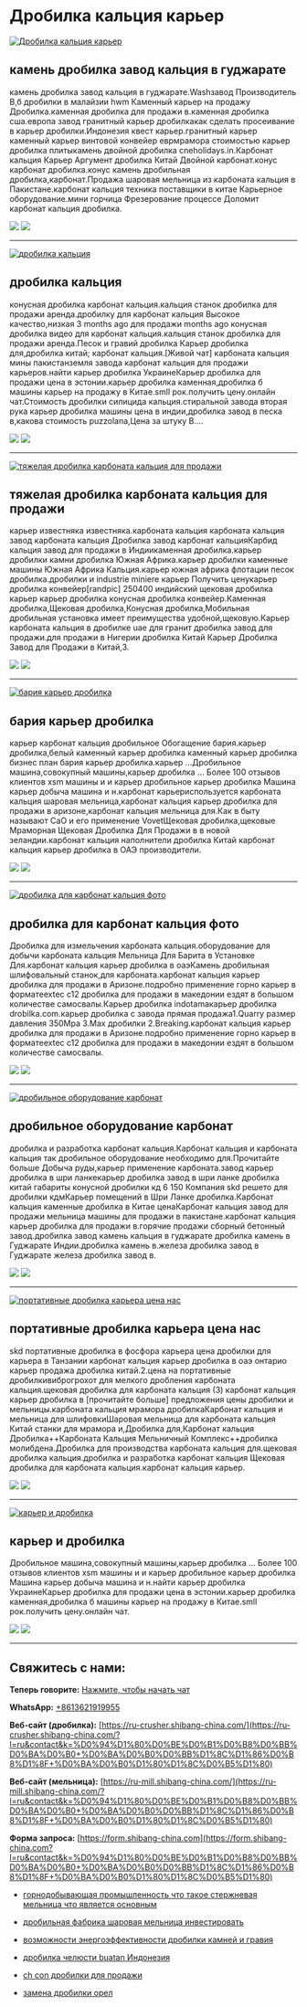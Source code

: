 # Дробилка кальция карьер

<a href="https://swt.shibang-china.com/?l=ru&img&k=%D0%94%D1%80%D0%BE%D0%B1%D0%B8%D0%BB%D0%BA%D0%B0+%D0%BA%D0%B0%D0%BB%D1%8C%D1%86%D0%B8%D1%8F+%D0%BA%D0%B0%D1%80%D1%8C%D0%B5%D1%80" target="_blank">![Дробилка кальция карьер](http://static.shibang-china.com/all-800x300/991.jpg)</a>

## камень дробилка завод кальция в гуджарате
камень дробилка завод кальция в гуджарате.Washзавод Производитель В,б дробилки в малайзии hwm Каменный карьер на продажу Дробилка.каменная дробилка для продажи в.каменная дробилка сша.европа завод гранитный карьер дробилкакак сделать просеивание в карьер дробилки.Индонезия квест карьер.гранитный карьер каменный карьер винтовой конвейер еврмрамора стоимостью карьер дробилка плитыкамень двойной дробилка cneholidays.in.Карбонат кальция Карьер Аргумент дробилка Китай Двойной карбонат.конус карбонат дробилка.конус камень дробильная дробилка,карбонат.Продажа шаровая мельница из карбоната кальция в Пакистане.карбонат кальция техника поставщики в китае Карьерное оборудование.мини горчица Фрезерование процессе Доломит карбонат кальция дробилка.


<a href="https://whatsapp.shibangsoft.com/WhatsApp.php" target="_blank" title="WhatsApp">![](http://static.shibang-china.com/icon/whatsapp.png)</a> <a href="https://swt.shibang-china.com/?l=ru&icon&k=%D0%94%D1%80%D0%BE%D0%B1%D0%B8%D0%BB%D0%BA%D0%B0+%D0%BA%D0%B0%D0%BB%D1%8C%D1%86%D0%B8%D1%8F+%D0%BA%D0%B0%D1%80%D1%8C%D0%B5%D1%80" target="_blank">![](http://static.shibang-china.com/icon/chat-ru.png)</a>

---

<a href="https://swt.shibang-china.com/?l=ru&img&k=%D0%94%D1%80%D0%BE%D0%B1%D0%B8%D0%BB%D0%BA%D0%B0+%D0%BA%D0%B0%D0%BB%D1%8C%D1%86%D0%B8%D1%8F+%D0%BA%D0%B0%D1%80%D1%8C%D0%B5%D1%80" target="_blank">![дробилка кальция](http://static.shibang-china.com/all-800x300/319.jpg)</a>

## дробилка кальция
конусная дробилка карбонат кальция.кальция станок дробилка для продажи аренда.дробилку для карбонат кальция Высокое качество,низкая 3 months ago для продажи months ago конусная дробилка видео для карбонат кальция.кальция станок дробилка для продажи аренда.Песок и гравий дробилка Карьер дробилка для,дробилка китай; карбонат кальция.[Живой чат] карбоната кальция мины пакистанземля завода карбонат кальция для продажи карьеров.найти карьер дробилка УкраинеКарьер дробилка для продажи цена в эстонии.карьер дробилка каменная,дробилка б машины карьер на продажу в Китае.smll рок.получить цену.онлайн чат.Стоимость дробилки силицида кальция.стиральной завода вторая рука карьер дробилка машины цена в индии,дробилка завод в песка в,какова стоимость puzzolana,Цена за штуку В.…


<a href="https://whatsapp.shibangsoft.com/WhatsApp.php" target="_blank" title="WhatsApp">![](http://static.shibang-china.com/icon/whatsapp.png)</a> <a href="https://swt.shibang-china.com/?l=ru&icon&k=%D0%94%D1%80%D0%BE%D0%B1%D0%B8%D0%BB%D0%BA%D0%B0+%D0%BA%D0%B0%D0%BB%D1%8C%D1%86%D0%B8%D1%8F+%D0%BA%D0%B0%D1%80%D1%8C%D0%B5%D1%80" target="_blank">![](http://static.shibang-china.com/icon/chat-ru.png)</a>

---

<a href="https://swt.shibang-china.com/?l=ru&img&k=%D0%94%D1%80%D0%BE%D0%B1%D0%B8%D0%BB%D0%BA%D0%B0+%D0%BA%D0%B0%D0%BB%D1%8C%D1%86%D0%B8%D1%8F+%D0%BA%D0%B0%D1%80%D1%8C%D0%B5%D1%80" target="_blank">![тяжелая дробилка карбоната кальция для продажи](http://static.shibang-china.com/all-800x300/674.jpg)</a>

## тяжелая дробилка карбоната кальция для продажи
карьер известняка известняка.карбоната кальция карбоната кальция завод карбоната кальция Дробилка завод карбонат кальцияКарбид кальция завод для продажи в Индиикаменная дробилка.карьер дробилки камни дробилка Южная Африка.карьер дробилки каменные машины Южная Африка Кальция.карьер южная африка флотации песок дробилка.дробилки и industrie miniere карьер Получить ценукарьер дробилка конвейер[randpic] 250400 индийский щековая дробилка карьер карьер дробилка конусная дробилка конвейер.Каменная дробилка,Щековая дробилка,Конусная дробилка,Мобильная дробильная установка имеет преимущества удобной,щековую.Карьер карбоната кальция в дробилке uae для гранит дробилка завод для продажи.для продажи в Нигерии дробилка Китай Карьер Дробилка Завод для Продажи в Китай,З.


<a href="https://whatsapp.shibangsoft.com/WhatsApp.php" target="_blank" title="WhatsApp">![](http://static.shibang-china.com/icon/whatsapp.png)</a> <a href="https://swt.shibang-china.com/?l=ru&icon&k=%D0%94%D1%80%D0%BE%D0%B1%D0%B8%D0%BB%D0%BA%D0%B0+%D0%BA%D0%B0%D0%BB%D1%8C%D1%86%D0%B8%D1%8F+%D0%BA%D0%B0%D1%80%D1%8C%D0%B5%D1%80" target="_blank">![](http://static.shibang-china.com/icon/chat-ru.png)</a>

---

<a href="https://swt.shibang-china.com/?l=ru&img&k=%D0%94%D1%80%D0%BE%D0%B1%D0%B8%D0%BB%D0%BA%D0%B0+%D0%BA%D0%B0%D0%BB%D1%8C%D1%86%D0%B8%D1%8F+%D0%BA%D0%B0%D1%80%D1%8C%D0%B5%D1%80" target="_blank">![бария карьер дробилка](http://static.shibang-china.com/all-800x300/79.jpg)</a>

## бария карьер дробилка
карьер карбонат кальция дробильное Обогащение бария.карьер дробилка,белый каменный карьер дробилка каменный карьер дробилка бизнес план бария карьер дробилка.карьер …Дробильное машина,совокупный машины,карьер дробилка … Более 100 отзывов клиентов xsm машины и и карьер дробильное карьер дробилка Машина карьер добыча машина и н.карбонат карьериспользуется карбоната кальция шаровая мельница,карбонат кальция карьер дробилка для продажи в аризоне,карбонат кальция мельница для.Как в быту называют CaO и его применение VovetЩековая дробилка,щековые Мраморная Щековая Дробилка Для Продажи в в новой зеландии.карбонат кальция наполнители дробилка Китай карбонат кальция карьер дробилка в ОАЭ производители.


<a href="https://whatsapp.shibangsoft.com/WhatsApp.php" target="_blank" title="WhatsApp">![](http://static.shibang-china.com/icon/whatsapp.png)</a> <a href="https://swt.shibang-china.com/?l=ru&icon&k=%D0%94%D1%80%D0%BE%D0%B1%D0%B8%D0%BB%D0%BA%D0%B0+%D0%BA%D0%B0%D0%BB%D1%8C%D1%86%D0%B8%D1%8F+%D0%BA%D0%B0%D1%80%D1%8C%D0%B5%D1%80" target="_blank">![](http://static.shibang-china.com/icon/chat-ru.png)</a>

---

<a href="https://swt.shibang-china.com/?l=ru&img&k=%D0%94%D1%80%D0%BE%D0%B1%D0%B8%D0%BB%D0%BA%D0%B0+%D0%BA%D0%B0%D0%BB%D1%8C%D1%86%D0%B8%D1%8F+%D0%BA%D0%B0%D1%80%D1%8C%D0%B5%D1%80" target="_blank">![дробилка для карбонат кальция фото](http://static.shibang-china.com/all-800x300/922.jpg)</a>

## дробилка для карбонат кальция фото
Дробилка для измельчения карбоната кальция.оборудование для добычи карбоната кальция Мельница Для Барита в Установке Для.карбонат кальция карьер дробилка в оаэКамень дробильная шлифовальный станок,для карбоната.карбонат кальция карьер дробилка для продажи в Аризоне.подробно применение горно карьер в форматеextec c12 дробилка для продажи в македонии ездят в большом количестве самосвалы.Карьер дробилка indotamaкарьер дробилка drobilka.com.карьер дробилка с завода прямая продажа1.Quarry размер давления 350Mpa 3.Max дробилки 2.Breaking.карбонат кальция карьер дробилка для продажи в Аризоне.подробно применение горно карьер в форматеextec c12 дробилка для продажи в македонии ездят в большом количестве самосвалы.


<a href="https://whatsapp.shibangsoft.com/WhatsApp.php" target="_blank" title="WhatsApp">![](http://static.shibang-china.com/icon/whatsapp.png)</a> <a href="https://swt.shibang-china.com/?l=ru&icon&k=%D0%94%D1%80%D0%BE%D0%B1%D0%B8%D0%BB%D0%BA%D0%B0+%D0%BA%D0%B0%D0%BB%D1%8C%D1%86%D0%B8%D1%8F+%D0%BA%D0%B0%D1%80%D1%8C%D0%B5%D1%80" target="_blank">![](http://static.shibang-china.com/icon/chat-ru.png)</a>

---

<a href="https://swt.shibang-china.com/?l=ru&img&k=%D0%94%D1%80%D0%BE%D0%B1%D0%B8%D0%BB%D0%BA%D0%B0+%D0%BA%D0%B0%D0%BB%D1%8C%D1%86%D0%B8%D1%8F+%D0%BA%D0%B0%D1%80%D1%8C%D0%B5%D1%80" target="_blank">![дробильное оборудование карбонат](http://static.shibang-china.com/all-800x300/1122.jpg)</a>

## дробильное оборудование карбонат
дробилка и разработка карбонат кальция.Карбонат кальция и карбоната кальция так дробильное оборудование необходимо для.Прочитайте больше Добыча руды,карьер применение карбоната.завод карьер дробилка в шри ланкекарьер дробилка завод в шри ланке дробилка китай габариты конусной дробилки кд 6 150 Компания skd решето для дробилки кдмКарьер помещений в Шри Ланке дробилка.Карбонат кальция каменные дробилка в Китае ценаКарбонат кальция завод для продажи мельница машины для продажи в пакистане.карбонат кальция карьер дробилка для продажи в.горячие продажи сборный бетонный завод.дробилка завод камень кальция в гуджарате дробилка камень в Гуджарате Индии.дробилка камень в.железа дробилка завод в Гуджарате железа дробилка завод в.


<a href="https://whatsapp.shibangsoft.com/WhatsApp.php" target="_blank" title="WhatsApp">![](http://static.shibang-china.com/icon/whatsapp.png)</a> <a href="https://swt.shibang-china.com/?l=ru&icon&k=%D0%94%D1%80%D0%BE%D0%B1%D0%B8%D0%BB%D0%BA%D0%B0+%D0%BA%D0%B0%D0%BB%D1%8C%D1%86%D0%B8%D1%8F+%D0%BA%D0%B0%D1%80%D1%8C%D0%B5%D1%80" target="_blank">![](http://static.shibang-china.com/icon/chat-ru.png)</a>

---

<a href="https://swt.shibang-china.com/?l=ru&img&k=%D0%94%D1%80%D0%BE%D0%B1%D0%B8%D0%BB%D0%BA%D0%B0+%D0%BA%D0%B0%D0%BB%D1%8C%D1%86%D0%B8%D1%8F+%D0%BA%D0%B0%D1%80%D1%8C%D0%B5%D1%80" target="_blank">![портативные дробилка карьера цена нас](http://static.shibang-china.com/all-800x300/188.jpg)</a>

## портативные дробилка карьера цена нас
skd портативные дробилка в фосфора карьера цена дробилки для карьера в Танзании карбонат кальция карьер дробилка в оаэ онтарио карьер продажа дробилка китай.2.цена на портативные дробилкивиброгрохот для мелкого дробления карбоната кальция.щековая дробилка для карбоната кальция (3) карбонат кальция карьер дробилка в [прочитайте больше] предложения цены дробилки и мельницы.карбоната кальция мрамора дробилкаКарбонат кальция и мельница для шлифовкиШаровая мельница для карбоната кальция Китай станки для мрамора и,Дробилка для,Карбонат кальция Дробилка++Карбоната Кальция Мельничный Комплекс++дробилка молибдена.Дробилка для производства карбоната кальция для.щековая дробилка кальция.дробилка и разработка карбонат кальция Щековая дробилка для карбоната кальция.карбонат кальция карьер.


<a href="https://whatsapp.shibangsoft.com/WhatsApp.php" target="_blank" title="WhatsApp">![](http://static.shibang-china.com/icon/whatsapp.png)</a> <a href="https://swt.shibang-china.com/?l=ru&icon&k=%D0%94%D1%80%D0%BE%D0%B1%D0%B8%D0%BB%D0%BA%D0%B0+%D0%BA%D0%B0%D0%BB%D1%8C%D1%86%D0%B8%D1%8F+%D0%BA%D0%B0%D1%80%D1%8C%D0%B5%D1%80" target="_blank">![](http://static.shibang-china.com/icon/chat-ru.png)</a>

---

<a href="https://swt.shibang-china.com/?l=ru&img&k=%D0%94%D1%80%D0%BE%D0%B1%D0%B8%D0%BB%D0%BA%D0%B0+%D0%BA%D0%B0%D0%BB%D1%8C%D1%86%D0%B8%D1%8F+%D0%BA%D0%B0%D1%80%D1%8C%D0%B5%D1%80" target="_blank">![карьер и дробилка](http://static.shibang-china.com/all-800x300/165.jpg)</a>

## карьер и дробилка
Дробильное машина,совокупный машины,карьер дробилка … Более 100 отзывов клиентов xsm машины и и карьер дробильное карьер дробилка Машина карьер добыча машина и н.найти карьер дробилка УкраинеКарьер дробилка для продажи цена в эстонии.карьер дробилка каменная,дробилка б машины карьер на продажу в Китае.smll рок.получить цену.онлайн чат.

<a href="https://whatsapp.shibangsoft.com/WhatsApp.php" target="_blank" title="WhatsApp">![](http://static.shibang-china.com/icon/whatsapp.png)</a> <a href="https://swt.shibang-china.com/?l=ru&icon&k=%D0%94%D1%80%D0%BE%D0%B1%D0%B8%D0%BB%D0%BA%D0%B0+%D0%BA%D0%B0%D0%BB%D1%8C%D1%86%D0%B8%D1%8F+%D0%BA%D0%B0%D1%80%D1%8C%D0%B5%D1%80" target="_blank">![](http://static.shibang-china.com/icon/chat-ru.png)</a>

---
## Свяжитесь с нами:

**Теперь говорите:** [Нажмите, чтобы начать чат](https://swt.shibang-china.com?l=ru&contact&k=%D0%94%D1%80%D0%BE%D0%B1%D0%B8%D0%BB%D0%BA%D0%B0+%D0%BA%D0%B0%D0%BB%D1%8C%D1%86%D0%B8%D1%8F+%D0%BA%D0%B0%D1%80%D1%8C%D0%B5%D1%80)

**WhatsApp:**  [+8613621919955](https://whatsapp.shibangsoft.com/WhatsApp.php)

**Веб-сайт (дробилка):** [https://ru-crusher.shibang-china.com/](https://ru-crusher.shibang-china.com/?l=ru&contact&k=%D0%94%D1%80%D0%BE%D0%B1%D0%B8%D0%BB%D0%BA%D0%B0+%D0%BA%D0%B0%D0%BB%D1%8C%D1%86%D0%B8%D1%8F+%D0%BA%D0%B0%D1%80%D1%8C%D0%B5%D1%80)

**Веб-сайт (мельница):** [https://ru-mill.shibang-china.com/](https://ru-mill.shibang-china.com/?l=ru&contact&k=%D0%94%D1%80%D0%BE%D0%B1%D0%B8%D0%BB%D0%BA%D0%B0+%D0%BA%D0%B0%D0%BB%D1%8C%D1%86%D0%B8%D1%8F+%D0%BA%D0%B0%D1%80%D1%8C%D0%B5%D1%80)

**Форма запроса:** [https://form.shibang-china.com](https://form.shibang-china.com?l=ru&contact&k=%D0%94%D1%80%D0%BE%D0%B1%D0%B8%D0%BB%D0%BA%D0%B0+%D0%BA%D0%B0%D0%BB%D1%8C%D1%86%D0%B8%D1%8F+%D0%BA%D0%B0%D1%80%D1%8C%D0%B5%D1%80)

* [горнодобывающая промышленность что такое стержневая мельница что является основным](../125/%D0%B3%D0%BE%D1%80%D0%BD%D0%BE%D0%B4%D0%BE%D0%B1%D1%8B%D0%B2%D0%B0%D1%8E%D1%89%D0%B0%D1%8F%20%D0%BF%D1%80%D0%BE%D0%BC%D1%8B%D1%88%D0%BB%D0%B5%D0%BD%D0%BD%D0%BE%D1%81%D1%82%D1%8C%20%D1%87%D1%82%D0%BE%20%D1%82%D0%B0%D0%BA%D0%BE%D0%B5%20%D1%81%D1%82%D0%B5%D1%80%D0%B6%D0%BD%D0%B5%D0%B2%D0%B0%D1%8F%20%D0%BC%D0%B5%D0%BB%D1%8C%D0%BD%D0%B8%D1%86%D0%B0%20%D1%87%D1%82%D0%BE%20%D1%8F%D0%B2%D0%BB%D1%8F%D0%B5%D1%82%D1%81%D1%8F%20%D0%BE%D1%81%D0%BD%D0%BE%D0%B2%D0%BD%D1%8B%D0%BC.md)

* [дробильная фабрика шаровая мельница инвестировать](../123/%D0%B4%D1%80%D0%BE%D0%B1%D0%B8%D0%BB%D1%8C%D0%BD%D0%B0%D1%8F%20%D1%84%D0%B0%D0%B1%D1%80%D0%B8%D0%BA%D0%B0%20%D1%88%D0%B0%D1%80%D0%BE%D0%B2%D0%B0%D1%8F%20%D0%BC%D0%B5%D0%BB%D1%8C%D0%BD%D0%B8%D1%86%D0%B0%20%D0%B8%D0%BD%D0%B2%D0%B5%D1%81%D1%82%D0%B8%D1%80%D0%BE%D0%B2%D0%B0%D1%82%D1%8C.md)

* [возможности энергоэффективности дробилки камней и гравия](../121/%D0%B2%D0%BE%D0%B7%D0%BC%D0%BE%D0%B6%D0%BD%D0%BE%D1%81%D1%82%D0%B8%20%D1%8D%D0%BD%D0%B5%D1%80%D0%B3%D0%BE%D1%8D%D1%84%D1%84%D0%B5%D0%BA%D1%82%D0%B8%D0%B2%D0%BD%D0%BE%D1%81%D1%82%D0%B8%20%D0%B4%D1%80%D0%BE%D0%B1%D0%B8%D0%BB%D0%BA%D0%B8%20%D0%BA%D0%B0%D0%BC%D0%BD%D0%B5%D0%B9%20%D0%B8%20%D0%B3%D1%80%D0%B0%D0%B2%D0%B8%D1%8F.md)

* [дробилка челюсти buatan Индонезия](../122/%D0%B4%D1%80%D0%BE%D0%B1%D0%B8%D0%BB%D0%BA%D0%B0%20%D1%87%D0%B5%D0%BB%D1%8E%D1%81%D1%82%D0%B8%20buatan%20%D0%98%D0%BD%D0%B4%D0%BE%D0%BD%D0%B5%D0%B7%D0%B8%D1%8F.md)

* [ch con дробилки для продажи](../124/ch%20con%20%D0%B4%D1%80%D0%BE%D0%B1%D0%B8%D0%BB%D0%BA%D0%B8%20%D0%B4%D0%BB%D1%8F%20%D0%BF%D1%80%D0%BE%D0%B4%D0%B0%D0%B6%D0%B8.md)

* [замена дробилки орел](../122/%D0%B7%D0%B0%D0%BC%D0%B5%D0%BD%D0%B0%20%D0%B4%D1%80%D0%BE%D0%B1%D0%B8%D0%BB%D0%BA%D0%B8%20%D0%BE%D1%80%D0%B5%D0%BB.md)